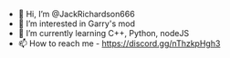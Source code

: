 - 👋 Hi, I’m @JackRichardson666
- 👀 I’m interested in Garry's mod
- 🌱 I’m currently learning C++, Python, nodeJS
- 📫 How to reach me - https://discord.gg/nThzkpHgh3
